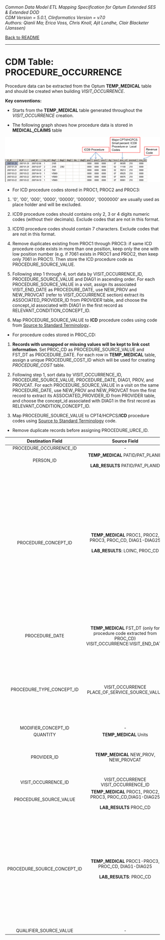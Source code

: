 *Common Data Model ETL Mapping Specification for Optum Extended SES & Extended DOD* 
<br>*CDM Version = 5.0.1, Clinformatics Version = v7.0*
<br>*Authors: Qianli Ma; Erica Voss, Chris Knoll, Ajit Londhe, Clair Blacketer (Janssen)*

[Back to README](README.md)

---

# CDM Table: PROCEDURE_OCCURRENCE

Procedure data can be extracted from the Optum **TEMP_MEDICAL** table
and should be created when building *VISIT_OCCURRENCE*.

**Key conventions:**

-   Starts from the **TEMP_MEDICAL** table generated throughout the
    *VISIT_OCCURRENCE* creation.

-   The following graph shows how procedure data is stored in
    **MEDICAL_CLAIMS** table

![](diagram_procedure_occurrence.png)

-   For ICD procedure codes stored in PROC1, PROC2 and PROC3:

1.  '0', '00', '000', '0000', '00000', '000000', '0000000' are usually
    used as place holder and will be excluded.

2.  ICD9 procedure codes should contains only 2, 3 or 4 digits numeric
    codes (without their decimals). Exclude codes that are not in
    this format.

3.  ICD10 procedure codes should contain 7 characters. Exclude codes
    that are not in this format.

4.  Remove duplicates existing from PROC1 through PROC3: if same ICD
    procedure code exists in more than one position, keep only the one
    with low position number (e.g. if 7061 exists in PROC1 and PROC2,
    then keep only 7061 in PROC1). Then store the ICD procedure code
    as PROCEDURE_SOURCE_VALUE.

5.  Following step 1 through 4, sort data by VISIT_OCCURRENCE_ID,
    PROCEDURE_SOURCE_VALUE and DIAG1 in ascending order. For each
    PROCEDURE_SOURCE_VALUE in a visit, assign its associated
    VISIT_END_DATE as PROCEDURE_DATE, use NEW_PROV and NEW_PROVCAT
    (refer to VISIT_OCCURRENCE section) extract its
    ASSOCIATED_PROVIDER_ID from *PROVIDER* table, and choose the
    concept_id associated with DIAG1 in the first record
    as RELEVANT_CONDITION_CONCEPT_ID.

6.  Map PROCEDURE_SOURCE_VALUE to **ICD** procedure codes using code
    from [Source to Standard Terminology](code_snippets.md#source-to-standard-terminology)..

-   For procedure codes stored in PROC_CD:

1.  **Records with unmapped or missing values will be kept to link cost
    information**. Set PROC_CD as PROCEDURE_SOURCE_VALUE and FST_DT
    as PROCEDURE_DATE. For each row in **TEMP_MEDICAL** table, assign
    a unique PROCEDURE_COST_ID which will be used for creating
    *PROCEDURE_COST* table.

2.  Following step 1, sort data by VISIT_OCCURRENCE_ID,
    PROCEDURE_SOURCE_VALUE, PROCEDURE_DATE, DIAG1, PROV, and PROVCAT.
    For each PROCEDURE_SOURCE_VALUE in a visit on the same
    PROCEDURE_DATE, use NEW_PROV and NEW_PROVCAT from the first
    record to extract its ASSOCIATED_PROVIDER_ID from PROVIDER table,
    and choose the concept_id associated with DIAG1 in the first record
    as RELEVANT_CONDITION_CONCEPT_ID.

3.  Map PROCEDURE_SOURCE_VALUE to CPT4/HCPCS/**ICD** procedure codes
    using [Source to Standard Terminology](code_snippets.md#source-to-standard-terminology) code.

-   Remove duplicate records before assigning PROCEDURE_URCE_ID.

<a name="table-mappings-procedure-occurrence"></a>

**Destination Field**|**Source Field**|**Applied Rule**|**Comment**
:-----:|:-----:|:-----:|:-----:
PROCEDURE_OCCURRENCE_ID|-|System generated.| 
PERSON_ID|**TEMP_MEDICAL** PATID/PAT_PLANID <br><br> **LAB_RESULTS** PATID/PAT_PLANID|At the row level we work with PAT_PLANID, but PATID is what is written to the CDM.| 
PROCEDURE_CONCEPT_ID|**TEMP_MEDICAL** PROC1, PROC2, PROC3, PROC_CD, DIAG1-DIAG25 <br><br> **LAB_RESULTS**: LOINC, PROC_CD|**TEMP_MEDICAL** (DIAG1-DIAG25) <br><br> Use [Source to Standard Terminology](code_snippets.md#source-to-standard-terminology) and filter with [Concept Ids from Medical Claims Diagnosis Fields](code_snippets.md#from-medical-claims-diagnosis-fields) <br><br> **TEMP_MEDICAL** (PROC1-PROC3, PROC_CD) Use [Source to Standard Terminology](code_snippets.md#source-to-standard-terminology) and filter with [Concept Ids from Medical Claims Procedure Fields](code_snippets.md#from-medical-claims-procedure-fields) <br><br> **LAB_RESULTS** (First, look for LOINC_CD. If no map exists, then look for PROC_CD) LOINC_CD WHERE SOURCE_VOCABULARY_ID IN ('LOINC') AND TARGET_STANDARD_CONCEPT IS NOT NULL <br><br> PROC_CD: Use [Source to Standard Terminology](code_snippets.md#source-to-standard-terminology) and filter with [Concept Ids from Other Procedure Fields](code_snippets.md#from-other-procedure-fields)|As data is being assigned a CONCEPT_ID check the domain.  While all PROC_CD records write to the PROCEDURE_OCCURRENCE to help the PROCEDURE_COST table CONCEPTs that belong to other domains should land in their appropriate table.  Codes that move to another table based on domain should have PROCEDURE_CONCEPT_ID set to 0 in the PROCEDURE_OCCURRENCE table. <br><br> Procedures included in the DRUG_EXPOSURE table are also included here. <br><br> 0 will be set for unmapped procedure codes.
PROCEDURE_DATE|**TEMP_MEDICAL** FST_DT (only for procedure code extracted from PROC_CD) <br> VISIT_OCCURRENCE:VISIT_END_DATE|For ICD procedure codes extracted from PROC1, PROC2, PROC3: use VISIT_END_DATE of their associated VISIT_OCCURRENCE; For procedure code extracted from PROC_CD, use FST_DT| 
PROCEDURE_TYPE_CONCEPT_ID|VISIT_OCCURRENCE PLACE_OF_SERVICE_SOURCE_VALUE|**TEMP_MEDICAL** (DIAG1-5) Use [Concept Type Ids from Medical Claims Diagnosis Fields](code_snippets.md#from-medical-claims-diagnosis-fields-1) <br><br> **TEMP_MEDICAL** (PROC1-3, PROC_CD) Use [Concept Type Ids from Medical Claims Procedure Fields](code_snippets.md#from-medical-claims-procedure-fields-1) <br><br> **LAB_RESULTS** table: This will be 44818702 for all rows (Lab Result)| 
MODIFIER_CONCEPT_ID|-|0| 
QUANTITY|**TEMP_MEDICAL** Units| | 
PROVIDER_ID|**TEMP_MEDICAL** NEW_PROV, NEW_PROVCAT|Map NEW_PROV and NEW_PROVCAT to PROVIDER_SOURCE_VALUE and SPECIALTY_SOURCE_VALUE in Provider table to extract its associated Provider ID| 
VISIT_OCCURRENCE_ID|VISIT_OCCURRENCE VISIT_OCCURRENCE_ID| | 
PROCEDURE_SOURCE_VALUE|**TEMP_MEDICAL** PROC1, PROC2, PROC3, PROC_CD,DIAG1-DIAG25 <br><br> **LAB_RESULTS** PROC_CD|Clean codes from PROC1, PROC2, PROC3|See logic above for how to clean ICD procedure codes.
PROCEDURE_SOURCE_CONCEPT_ID|**TEMP_MEDICAL** PROC1-PROC3, PROC_CD, DIAG1-DIAG25 <br><br> **LAB_RESULTS**: PROC_CD|**TEMP_MEDICAL** (PROC_CD, PROC1-3): Use [Source to Source](code_snippets.md#source-to-source and filter with [Source Concept Ids from Medical Claims Procedure Fields](code_snippets.md#from-medical-claims-procedure-fields-2) **TEMP_MEDICAL** (DIAG1-5) Use [Source to Source](code_snippets.md#source-to-source and filter with [Source Concept Ids from Medical Claims Diagnosis Fields](code_snippets.md#from-medical-claims-diagnosis-fields-2) <br><br> **LAB_RESULTS** Use [Source to Source](code_snippets.md#source-to-source and filter with [Source Concept Ids from Other Procedure Fields](code_snippets.md#from-other-procedure-fields-2)| 
QUALIFIER_SOURCE_VALUE|-|NULL| 
